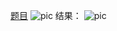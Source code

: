 [题目](https://leetcode.cn/problems/sliding-window-maximum/description/)
![pic](img.png)
结果：
![pic](result.png)